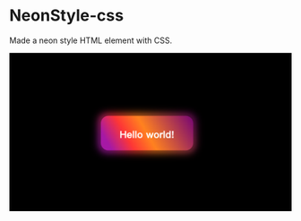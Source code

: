 # NeonStyle-css
Made a neon style HTML element with CSS.

![image](https://github.com/AlanJin01/NeonStyle-css/blob/master/neonStyleIMG.png)

